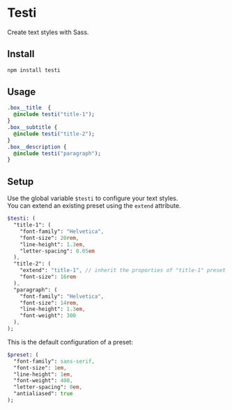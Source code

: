 # Testi
Create text styles with Sass.

## Install

```sh
npm install testi
```

## Usage

```sass
.box__title  {
  @include testi("title-1");
}
.box__subtitle {
  @include testi("title-2");
}
.box__description {
  @include testi("paragraph");
}
```

## Setup

Use the global variable ```$testi``` to configure your text styles.<br />
You can extend an existing preset using the ```extend``` attribute.

```sass
$testi: (
  "title-1": (
    "font-family": "Helvetica",
    "font-size": 20rem,
    "line-height": 1.3em,
    "letter-spacing": 0.05em
  ),
  "title-2": (
    "extend": "title-1", // inherit the proporties of "title-1" preset
    "font-size": 16rem
  ),
  "paragraph": (
    "font-family": "Helvetica",
    "font-size": 14rem,
    "line-height": 1.3em,
    "font-weight": 300
  ),
);
```

This is the default configuration of a preset:

```sass
$preset: (
  "font-family": sans-serif,
  "font-size": 1em,
  "line-height": 1em,
  "font-weight": 400,
  "letter-spacing": 0em,
  "antialiased": true
);
```
